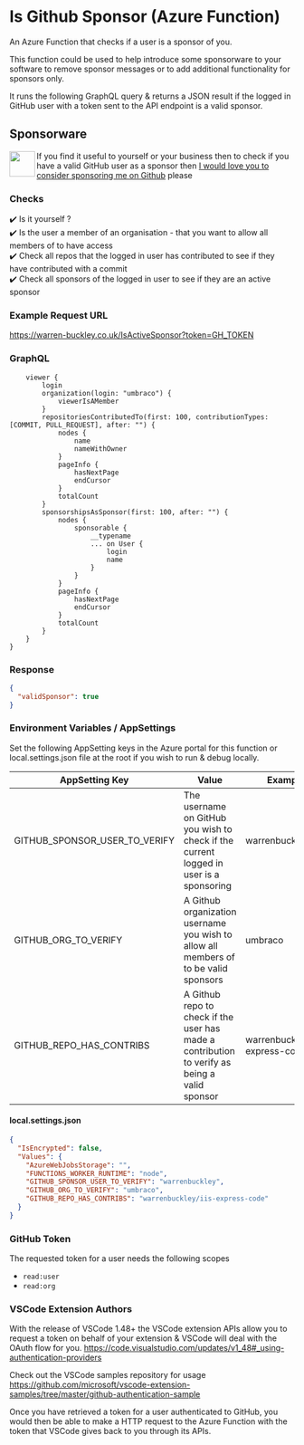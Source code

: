# Is Github Sponsor (Azure Function)
An Azure Function that checks if a user is a sponsor of you.

This function could be used to help introduce some sponsorware to your software to remove sponsor messages or to add additional functionality for sponsors only.

It runs the following GraphQL query & returns a JSON result if the logged in GitHub user with a token sent to the API endpoint is a valid sponsor.

## Sponsorware
<a href="https://github.com/sponsors/warrenbuckley"><img src="https://github.githubassets.com/images/modules/site/sponsors/pixel-mona-heart.gif" align="left" height="45" /></a>
If you find it useful to yourself or your business then to check if you have a valid GitHub user as a sponsor then <a href="https://github.com/sponsors/warrenbuckley">I would love you to consider sponsoring me on Github</a> please

### Checks
✔️ Is it yourself ? <br/>
✔️ Is the user a member of an organisation - that you want to allow all members of to have access <br/>
✔️ Check all repos that the logged in user has contributed to see if they have contributed with a commit<br/>
✔️ Check all sponsors of the logged in user to see if they are an active sponsor <br/>

### Example Request URL
https://warren-buckley.co.uk/IsActiveSponsor?token=GH_TOKEN

### GraphQL
```json{
    viewer {
        login
        organization(login: "umbraco") {
            viewerIsAMember
        }
        repositoriesContributedTo(first: 100, contributionTypes:[COMMIT, PULL_REQUEST], after: "") {
            nodes {
                name
                nameWithOwner
            }
            pageInfo {
                hasNextPage
                endCursor
            }
            totalCount
        }
        sponsorshipsAsSponsor(first: 100, after: "") {
            nodes {
                sponsorable {
                    __typename
                    ... on User {
                        login
                        name
                    }
                }
            }
            pageInfo {
                hasNextPage
                endCursor
            }
            totalCount
        }
    }
}
```



### Response
```json
{
  "validSponsor": true
}
```

### Environment Variables / AppSettings

Set the following AppSetting keys in the Azure portal for this function or local.settings.json file at the root if you wish to run & debug locally.

| AppSetting Key | Value | Example
|----------------|-------|--------
|GITHUB_SPONSOR_USER_TO_VERIFY|The username on GitHub you wish to check if the current logged in user is a sponsoring|warrenbuckley
|GITHUB_ORG_TO_VERIFY|A Github organization username you wish to allow all members of to be valid sponsors|umbraco
|GITHUB_REPO_HAS_CONTRIBS|A Github repo to check if the user has made a contribution to verify as being a valid sponsor|warrenbuckley/iis-express-code


#### local.settings.json
```json
{
  "IsEncrypted": false,
  "Values": {
    "AzureWebJobsStorage": "",
    "FUNCTIONS_WORKER_RUNTIME": "node",
    "GITHUB_SPONSOR_USER_TO_VERIFY": "warrenbuckley",
    "GITHUB_ORG_TO_VERIFY": "umbraco",
    "GITHUB_REPO_HAS_CONTRIBS": "warrenbuckley/iis-express-code"
  }
}
```

### GitHub Token
The requested token for a user needs the following scopes

* `read:user`
* `read:org`

### VSCode Extension Authors
With the release of VSCode 1.48+ the VSCode extension APIs allow you to request a token on behalf of your extension & VSCode will deal with the OAuth flow for you.
https://code.visualstudio.com/updates/v1_48#_using-authentication-providers

Check out the VSCode samples repository for usage
https://github.com/microsoft/vscode-extension-samples/tree/master/github-authentication-sample

Once you have retrieved a token for a user authenticated to GitHub, you would then be able to make a HTTP request to the Azure Function with the token that VSCode gives back to you through its APIs. 
